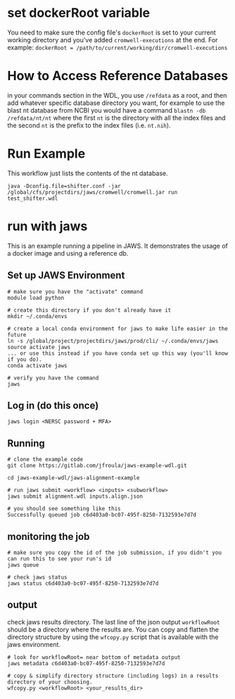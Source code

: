 # set dockerRoot variable
You need to make sure the config file's `dockerRoot` is set to your current working directory and you've added `cromwell-executions` at the end.  For example:
`dockerRoot = /path/to/current/working/dir/cromwell-executions`

# How to Access Reference Databases
in your commands section in the WDL, you use `/refdata` as a root, and then add whatever specific database directory you want, for example to use  the blast nt database from NCBI you would have a command
`blastn -db /refdata/nt/nt`
where the first `nt` is the directory with all the index files and the second `nt` is the prefix to the index files (i.e. `nt.nih`).

# Run Example 
This workflow just lists the contents of the nt database.

```
java -Dconfig.file=shifter.conf -jar /global/cfs/projectdirs/jaws/cromwell/cromwell.jar run test_shifter.wdl
```

# run with jaws
This is an example running a pipeline in JAWS. 
It demonstrates the usage of a docker image and using a reference db.

## Set up JAWS Environment
```
# make sure you have the "activate" command
module load python  

# create this directory if you don't already have it
mkdir ~/.conda/envs

# create a local conda environment for jaws to make life easier in the future
ln -s /global/project/projectdirs/jaws/prod/cli/ ~/.conda/envs/jaws
source activate jaws 
... or use this instead if you have conda set up this way (you'll know if you do).
conda activate jaws

# verify you have the command
jaws
```

## Log in (do this once)
```
jaws login <NERSC password + MFA>
```

## Running
```
# clone the example code
git clone https://gitlab.com/jfroula/jaws-example-wdl.git

cd jaws-example-wdl/jaws-alignment-example

# run jaws submit <workflow> <inputs> <subworkflow>
jaws submit alignment.wdl inputs.align.json

# you should see something like this
Successfully queued job c6d403a0-bc07-495f-8250-7132593e7d7d
```

## monitoring the job
```
# make sure you copy the id of the job submission, if you didn't you can run this to see your run's id
jaws queue

# check jaws status
jaws status c6d403a0-bc07-495f-8250-7132593e7d7d
```

## output
check jaws results directory.
The last line of the json output `workflowRoot` should be a directory where the results are. 
You can copy and flatten the directory structure by using the `wfcopy.py` script that is available with the jaws environment.

```
# look for workflowRoot= near bottom of metadata output
jaws metadata c6d403a0-bc07-495f-8250-7132593e7d7d

# copy & simplify directory structure (including logs) in a results directory of your choosing.
wfcopy.py <workflowRoot> <your_results_dir>
```
